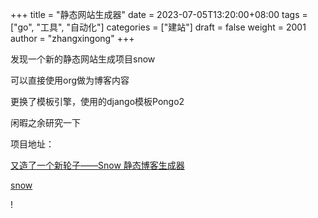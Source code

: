 +++
title = "静态网站生成器"
date = 2023-07-05T13:20:00+08:00
tags = ["go", "工具", "自动化"]
categories = ["建站"]
draft = false
weight = 2001
author = "zhangxingong"
+++

发现一个新的静态网站生成项目snow

可以直接使用org做为博客内容

更换了模板引擎，使用的django模板Pongo2

闲暇之余研究一下

项目地址：

[又造了一个新轮子——Snow 静态博客生成器](https://www.v2ex.com/t/922345)

[snow](https://github.com/honmaple/snow)

\![](![](https://cdn.v2ex.com/avatar/f380/cb25/120533_large.png?m=1655365332))
